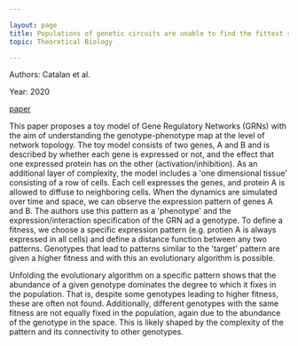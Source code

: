 ```yaml
---

layout: page
title: Populations of genetic circuits are unable to find the fittest solution in a multilevel genotype-phenotype map
topic: Theoretical Biology

---
```


Authors: Catalan et al.

Year: 2020

[paper](https://auditore.cab.inta-csic.es/manrubia/files/2020/09/JRSI17-20190843.pdf)

This paper proposes a toy model of Gene Regulatory Networks (GRNs) with the aim of understanding the genotype-phenotype map at the level of network topology.
The toy model consists of two genes, A and B and is described by whether each gene is expressed or not, and the effect that one expressed protein has on the other (activation/inhibition).
As an additional layer of complexity, the model includes a 'one dimensional tissue' consisting of a row of cells.
Each cell expresses the genes, and protein A is allowed to diffuse to neighboring cells. 
When the dynamics are simulated over time and space, we can observe the expression pattern of genes A and B.
The authors use this pattern as a 'phenotype' and the expression/interaction specification of the GRN ad a genotype.
To define a fitness, we choose a specific expression pattern (e.g. protien A is always expressed in all cells) and define a distance function between any two patterns.
Genotypes that lead to patterns similar to the 'target' pattern are given a higher fitness and with this an evolutionary algorithm is possible.

Unfolding the evolutionary algorithm on a specific pattern shows that the abundance of a given genotype dominates the degree to which it fixes in the population.
That is, despite some genotypes leading to higher fitness, these are often not found.
Additionally, different genotypes with the same fitness are not equally fixed in the population, again due to the abundance of the genotype in the space.
This is likely shaped by the complexity of the pattern and its connectivity to other genotypes.

